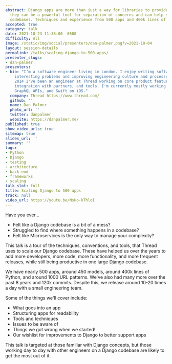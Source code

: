 ```yaml
---
abstract: Django apps are more than just a way for libraries to provide reusable functionality,
  they can be a powerful tool for separation of concerns and can help scale Django
  codebases. Techniques and experience from 500 apps and 400k lines of Python.
accepted: true
category: talk
date: 2021-10-23 11:38:00 -0500
difficulty: All
image: /static/img/social/presenters/dan-palmer.png?v=2021-10-04
layout: session-details
permalink: /talks/scaling-django-to-500-apps/
presenter_slugs:
- dan-palmer
presenters:
- bio: "I’m a software engineer living in London. I enjoy writing software to solve
    interesting problems and improving engineering culture and processes.\r\n\r\nSince
    2014 I've been an engineer at Thread working on core product features, APIs, payments,
    integration with partners, and tools. I'm currently mostly working with Python/Django,
    GraphQL APIs, and Swift on iOS."
  company: Thread https://www.thread.com/
  github: ''
  name: Dan Palmer
  photo_url: ''
  twitter: danpalmer
  website: https://danpalmer.me/
published: true
show_video_urls: true
sitemap: true
slides_url: ''
summary: ''
tags:
- Python
- Django
- testing
- architecture
- back-end
- frameworks
- scaling
talk_slot: full
title: Scaling Django to 500 apps
track: null
video_url: https://youtu.be/NsHo-kThlqI
---
```


Have you ever...
- Felt like a Django codebase is a bit of a mess?
- Struggled to find where something happens in a codebase?
- Felt like Microservices is the only way to manage your complexity?

This talk is a tour of the techniques, conventions, and tools, that Thread uses to scale our Django codebase. These have helped us over the years to add more developers, more code, more functionality, and more frequent releases, while still being productive in one large Django codebase.

We have nearly 500 apps, around 450 models, around 400k lines of Python, and around 1000 URL patterns. We've also had many more over the past 8 years and 120k commits. Despite this, we release around 10-20 times a day with a small engineering team.

Some of the things we'll cover include:
- What goes into an app
- Structuring apps for readability
- Tools and techniques
- Issues to be aware of
- Things we got wrong when we started!
- Our wishlist for improvements to Django to better support apps

This talk is targeted at those familiar with Django concepts, but those working day to day with other engineers on a Django codebase are likely to get the most out of it.

